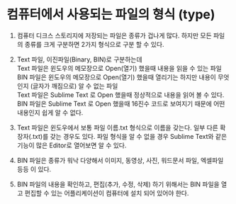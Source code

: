 # 컴퓨터에서 사용되는 파일의 형식 (type)
1. 컴퓨터 디크스 스토리지에 저장되는 파일은 종류가 겁나게 많다. 하지만 모든 파일의 종류를 크게 구분하면 2가지 형식으로 구분 할 수 있다.
2. Text 파일, 이진파일(Binary, BIN)로 구분하는데  
Text 파일은 윈도우의 메모장으로 Open(열기) 했을때 내용을 읽을 수 있는 파일  
BIN 파일은 윈도우의 메모장으로 Open(열기) 했을때 열리기는 하지만 내용이 무엇인지 (글자가 깨짐으로) 알 수 없는 파일  
Text 파일은 Sublime Text 로 Open 했을때 정상적으로 내용을 읽어 볼 수 있다.  
BIN 파일은 Sublime Text 로 Open 했을때 16진수 코드로 보여지기 때문에 어떤 내용인지 쉽게 알 수 없다.

3. Text 파일은 윈도우에서 보통 파일 이름.txt 형식으로 이름을 갖는다. 일부 다른 확장자(.txt)를 갖는 경우도 있다. 파일 형식을 알 수 없을 경우 Sublime Text와 같은 기능이 많은 Editor로 열어보면 알 수 있다.
4. BIN 파일은 종류가 워낙 다양해서 이미지, 동영상, 사진, 워드문서 파일, 엑셀파일 등등 이 있다.
5. BIN 파일의 내용을 확인하고, 편집(추가, 수정, 삭제) 하기 위해서는 BIN 파일을 열고 편집할 수 있는 어플리케이션이 컴퓨터에 설치 되어 있어야 한다.